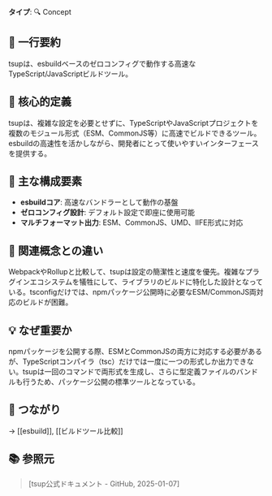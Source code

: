 **タイプ**: 🔍 Concept

## 📝 一行要約
tsupは、esbuildベースのゼロコンフィグで動作する高速なTypeScript/JavaScriptビルドツール。

## 🎯 核心的定義
tsupは、複雑な設定を必要とせずに、TypeScriptやJavaScriptプロジェクトを複数のモジュール形式（ESM、CommonJS等）に高速でビルドできるツール。esbuildの高速性を活かしながら、開発者にとって使いやすいインターフェースを提供する。

## 🌟 主な構成要素
- **esbuildコア**: 高速なバンドラーとして動作の基盤
- **ゼロコンフィグ設計**: デフォルト設定で即座に使用可能
- **マルチフォーマット出力**: ESM、CommonJS、UMD、IIFE形式に対応

## 🔄 関連概念との違い
WebpackやRollupと比較して、tsupは設定の簡潔性と速度を優先。複雑なプラグインエコシステムを犠牲にして、ライブラリのビルドに特化した設計となっている。tsconfigだけでは、npmパッケージ公開時に必要なESM/CommonJS両対応のビルドが困難。

## 💡 なぜ重要か
npmパッケージを公開する際、ESMとCommonJSの両方に対応する必要があるが、TypeScriptコンパイラ（tsc）だけでは一度に一つの形式しか出力できない。tsupは一回のコマンドで両形式を生成し、さらに型定義ファイルのバンドルも行うため、パッケージ公開の標準ツールとなっている。

## 🔗 つながり
→ [[esbuild]], [[ビルドツール比較]]

## 📚 参照元
> [tsup公式ドキュメント - GitHub, 2025-01-07]